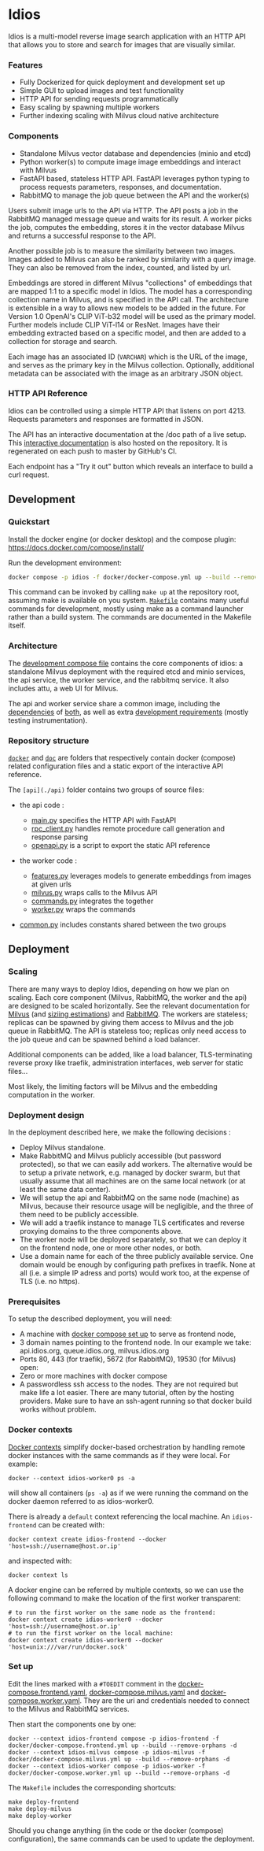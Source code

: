 # Idios

Idios is a multi-model reverse image search application with an HTTP API that
allows you to store and search for images that are visually similar.

### Features

 - Fully Dockerized for quick deployment and development set up
 - Simple GUI to upload images and test functionality
 - HTTP API for sending requests programmatically
 - Easy scaling by spawning multiple workers
 - Further indexing scaling with Milvus cloud native architecture

### Components

 - Standalone Milvus vector database and dependencies (minio and etcd)
 - Python worker(s) to compute image image embeddings and interact with Milvus
 - FastAPI based, stateless HTTP API. FastAPI leverages python typing to
   process requests parameters, responses, and documentation.
 - RabbitMQ to manage the job queue between the API and the worker(s)

Users submit image urls to the API via HTTP. The API posts a job in the
RabbitMQ managed message queue and waits for its result. A worker picks the
job, computes the embedding, stores it in the vector database Milvus and
returns a successful response to the API.

Another possible job is to measure the similarity between two images. Images
added to Milvus can also be ranked by similarity with a query image. They can
also be removed from the index, counted, and listed by url.

Embeddings are stored in different Milvus "collections" of embeddings that are
mapped 1:1 to a specific model in Idios. The model has a corresponding
collection name in Milvus, and is specified in the API call. The architecture
is extensible in a way to allows new models to be added in the future. For
Version 1.0 OpenAI's CLIP ViT-b32 model will be used as the primary model.
Further models include CLIP ViT-l14 or ResNet. Images have their embedding
extracted based on a specific model, and then are added to a collection for
storage and search.

Each image has an associated ID (`VARCHAR`) which is the URL of the image, and
serves as the primary key in the Milvus collection. Optionally, additional
metadata can be associated with the image as an arbitrary JSON object.

### HTTP API Reference

Idios can be controlled using a simple HTTP API that listens on port 4213.
Requests parameters and responses are formatted in JSON.

The API has an interactive documentation at the /doc path of a live setup. This
[interactive documentation](https://qbonnard.github.io/idios/) is also hosted
on the repository. It is regenerated on each push to master by GitHub's CI.

Each endpoint has a "Try it out" button which reveals an interface to build a
curl request.

## Development

### Quickstart

Install the docker engine (or docker desktop) and the compose plugin:
https://docs.docker.com/compose/install/

Run the development environment:
```sh
docker compose -p idios -f docker/docker-compose.yml up --build --remove-orphans -d
```

This command can be invoked by calling `make up` at the repository root,
assuming make is available on you system. [`Makefile`](./Makefile) contains many
useful commands for development, mostly using make as a command launcher rather
than a build system. The commands are documented in the Makefile itself.

### Architecture

The [development compose file](./docker/docker-compose.yml) contains the core
components of idios: a standalone Milvus deployment with the required etcd and
minio services, the api service, the worker service, and the rabbitmq service.
It also includes attu, a web UI for Milvus.

The api and worker service share a common image, including the
[dependencies](./api/requirements.txt) of
[both](./api/requirements-worker.txt), as well as extra [development
requirements](./api/requirements-dev.txt) (mostly testing instrumentation).

### Repository structure

[`docker`](./docker) and [`doc`](./doc) are folders that respectively contain
docker (compose) related configuration files and a static export of the
interactive API reference.

The `[api](./api)` folder contains two groups of source files:

- the api code :
  - [main.py](./api/main.py) specifies the HTTP API with FastAPI
  - [rpc_client.py](./api/rpc_client.py) handles remote procedure call generation
    and response parsing
  - [openapi.py](./api/openapi.py) is a script to export the static API reference

- the worker code :
  - [features.py](./api/features.py) leverages models to generate embeddings
    from images at given urls
  - [milvus.py](./api/milvus.py) wraps calls to the Milvus API
  - [commands.py](./api/commands.py) integrates the  together
  - [worker.py](./api/worker.py) wraps the commands

- [common.py](./api/common.api) includes constants shared between the two groups

## Deployment

### Scaling

There are many ways to deploy Idios, depending on how we plan on scaling. Each
core component (Milvus, RabbitMQ, the worker and the api) are designed to be
scaled horizontally. See the relevant documentation for
[Milvus](https://milvus.io/docs/scaleout.md) (and [siziing
estimations](https://milvus.io/tools/sizing)) and
[RabbitMQ](https://www.rabbitmq.com/clustering.html). The workers are
stateless; replicas can be spawned by giving them access to Milvus and the job
queue in RabbitMQ. The API is stateless too; replicas only need access to the
job queue and can be spawned behind a load balancer.

Additional components can be added, like a load balancer, TLS-terminating
reverse proxy like traefik, administration interfaces, web server for static
files...

Most likely, the limiting factors will be Milvus and the embedding computation
in the worker.

### Deployment design

In the deployment described here, we make the following decisions :
- Deploy Milvus standalone.
- Make RabbitMQ and Milvus publicly accessible (but password protected), so
  that we can easily add workers. The alternative would be to setup a private
  network, e.g. managed by docker swarm, but that usually assume that all
  machines are on the same local network (or at least the same data center).
- We will setup the api and RabbitMQ on the same node (machine) as Milvus,
  because their resource usage will be negligible, and the three of them need
  to be publicly accessible.
- We will add a traefik instance to manage TLS certificates and reverse
  proxying domains to the three components above.
- The worker node will be deployed separately, so that we can deploy it on the
  frontend node, one or more other nodes, or both.
- Use a domain name for each of the three publicly available service. One
  domain would be enough by configuring path prefixes in traefik. None at all
  (i.e. a simple IP adress and ports) would work too, at the expense of TLS
  (i.e. no https).

### Prerequisites

To setup the described deployment, you will need:
- A machine with [docker compose set up](https://docs.docker.com/compose/install)
  to serve as frontend node,
- 3 domain names pointing to the frontend node. In our example we take:
  api.idios.org, queue.idios.org, milvus.idios.org
- Ports 80, 443 (for traefik), 5672 (for RabbitMQ), 19530 (for Milvus) open:
- Zero or more machines with docker compose
- A passwordless ssh access to the nodes. They are not required but make life a
  lot easier. There are many tutorial, often by the hosting providers. Make
  sure to have an ssh-agent running so that docker build works without problem.

### Docker contexts

[Docker contexts](https://docs.docker.com/engine/context/working-with-contexts/)
simplify docker-based orchestration by handling remote docker instances with
the same commands as if they were local. For example:
```
docker --context idios-worker0 ps -a
```
will show all containers (`ps -a`) as if we were running the command on the
docker daemon referred to as idios-worker0.

There is already a `default` context referencing the local machine. An
`idios-frontend` can be created with:
```
docker context create idios-frontend --docker 'host=ssh://username@host.or.ip'
```
and inspected with:
```
docker context ls
```

A docker engine can be referred by multiple contexts, so we can use the
following command to make the location of the first worker transparent:
```
# to run the first worker on the same node as the frontend:
docker context create idios-worker0 --docker 'host=ssh://username@host.or.ip'
# to run the first worker on the local machine:
docker context create idios-worker0 --docker 'host=unix:///var/run/docker.sock'
```

### Set up

Edit the lines marked with a `#TOEDIT` comment in the
[docker-compose.frontend.yaml](./docker/docker-compose.frontend.yml),
[docker-compose.milvus.yaml](./docker/docker-compose.milvus.yml) and
[docker-compose.worker.yaml](./docker/docker-compose.worker.yml). They are the
uri and credentials needed to connect to the Milvus and RabbitMQ services.

Then start the components one by one:
```
docker --context idios-frontend compose -p idios-frontend -f docker/docker-compose.frontend.yml up --build --remove-orphans -d
docker --context idios-milvus compose -p idios-milvus -f docker/docker-compose.milvus.yml up --build --remove-orphans -d
docker --context idios-worker compose -p idios-worker -f docker/docker-compose.worker.yml up --build --remove-orphans -d
```

The `Makefile` includes the corresponding shortcuts:
```
make deploy-frontend
make deploy-milvus
make deploy-worker
```

Should you change anything (in the code or the docker (compose) configuration),
the same commands can be used to update the deployment.
